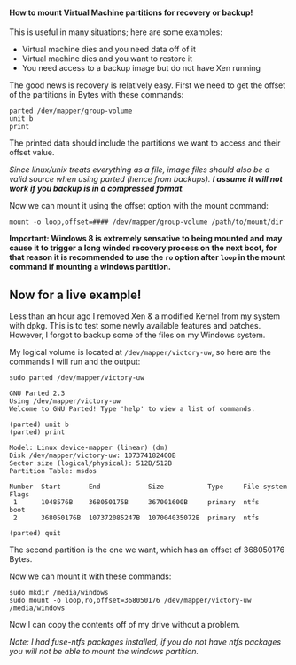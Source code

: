 
#### How to mount Virtual Machine partitions for recovery or backup!

This is useful in many situations; here are some examples:

- Virtual machine dies and you need data off of it
- Virtual machine dies and you want to restore it
- You need access to a backup image but do not have Xen running

The good news is recovery is relatively easy.  First we need to get the offset of the partitions in Bytes with these commands:

    parted /dev/mapper/group-volume
    unit b
    print

The printed data should include the partitions we want to access and their offset value.

_Since linux/unix treats everything as a file, image files should also be a valid source when using parted (hence from backups).  **I assume it will not work if you backup is in a compressed format**._

Now we can mount it using the offset option with the mount command:

    mount -o loop,offset=#### /dev/mapper/group-volume /path/to/mount/dir

**Important: Windows 8 is extremely sensative to being mounted and may cause it to trigger a long winded recovery process on the next boot, for that reason it is recommended to use the `ro` option after `loop` in the mount command if mounting a windows partition.**


## Now for a live example!

Less than an hour ago I removed Xen & a modified Kernel from my system with dpkg.  This is to test some newly available features and patches.  However, I forgot to backup some of the files on my Windows system.

My logical volume is located at `/dev/mapper/victory-uw`, so here are the commands I will run and the output:

    sudo parted /dev/mapper/victory-uw

    GNU Parted 2.3
    Using /dev/mapper/victory-uw
    Welcome to GNU Parted! Type 'help' to view a list of commands.

    (parted) unit b
    (parted) print

    Model: Linux device-mapper (linear) (dm)
    Disk /dev/mapper/victory-uw: 107374182400B
    Sector size (logical/physical): 512B/512B
    Partition Table: msdos

    Number  Start       End            Size           Type     File system  Flags
     1      1048576B    368050175B     367001600B     primary  ntfs         boot
     2      368050176B  107372085247B  107004035072B  primary  ntfs

    (parted) quit

The second partition is the one we want, which has an offset of 368050176 Bytes.

Now we can mount it with these commands:

    sudo mkdir /media/windows
    sudo mount -o loop,ro,offset=368050176 /dev/mapper/victory-uw /media/windows

Now I can copy the contents off of my drive without a problem.

_Note: I had fuse-ntfs packages installed, if you do not have ntfs packages you will not be able to mount the windows partition._
